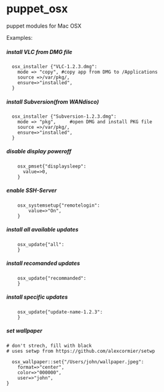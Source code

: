 # puppet_osx
puppet modules for Mac OSX

Examples:

##### install VLC from DMG file
```
  osx_installer {"VLC-1.2.3.dmg":
    mode => "copy",	#copy app from DMG to /Applications
    source =>/var/pkg/,
    ensure=>"installed",
  }
```

##### install Subversion(from WANdisco)
```
  osx_installer {"Subversion-1.2.3.dmg":
    mode => "pkg",     #open DMG and install PKG file
    source =>/var/pkg/,
    ensure=>"installed",
  }
```

##### disable display poweroff
```
    osx_pmset{"displaysleep":
      value=>0,
    }
```

##### enable SSH-Server
```
    osx_systemsetup{"remotelogin":
        value=>"On",
    }
```

##### install all available updates
```
    osx_update{"all":
    }
```

##### install recomanded updates
```
    osx_update{"recommanded":
    }
```

##### install specific updates
```
    osx_update{"update-name-1.2.3":
    }
```

##### set wallpaper
```
# don't strech, fill with black
# uses setwp from https://github.com/alexcormier/setwp

  osx_wallpaper::set{"/Users/john/wallpaper.jpeg":
    format=>"center",
    color=>"000000",
    user=>"john",
}
```

